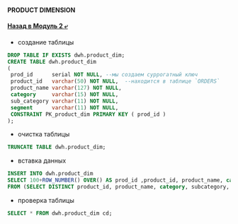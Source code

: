 #### PRODUCT DIMENSION

#### [Назад в Модуль 2 ⤶](/data/Module2/readme.md)

- создание таблицы

```sql
DROP TABLE IF EXISTS dwh.product_dim;
CREATE TABLE dwh.product_dim
(
 prod_id      serial NOT NULL, --мы создаем суррогатный ключ
 product_id   varchar(50) NOT NULL,  --находится в таблице `ORDERS`
 product_name varchar(127) NOT NULL,
 category     varchar(15) NOT NULL,
 sub_category varchar(11) NOT NULL,
 segment      varchar(11) NOT NULL,
 CONSTRAINT PK_product_dim PRIMARY KEY ( prod_id )
);
```

- очистка таблицы

```sql
TRUNCATE TABLE dwh.product_dim;
```

- вставка данных

```sql
INSERT INTO dwh.product_dim 
SELECT 100+ROW_NUMBER() OVER() AS prod_id ,product_id, product_name, category, subcategory, segment 
FROM (SELECT DISTINCT product_id, product_name, category, subcategory, segment FROM staging.orders) a;
```

- проверка таблицы

```sql
SELECT * FROM dwh.product_dim cd;
```